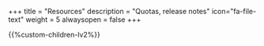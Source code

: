 +++
title = "Resources"
description = "Quotas, release notes"
icon="fa-file-text"
weight = 5
alwaysopen = false
+++

{{%custom-children-lv2%}}